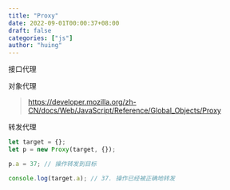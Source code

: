```yaml
---
title: "Proxy"
date: 2022-09-01T00:00:37+08:00
draft: false
categories: ["js"]
author: "huing"
---
```


接口代理

对象代理

> https://developer.mozilla.org/zh-CN/docs/Web/JavaScript/Reference/Global_Objects/Proxy

转发代理

```js
let target = {};
let p = new Proxy(target, {});

p.a = 37; // 操作转发到目标

console.log(target.a); // 37. 操作已经被正确地转发
```
